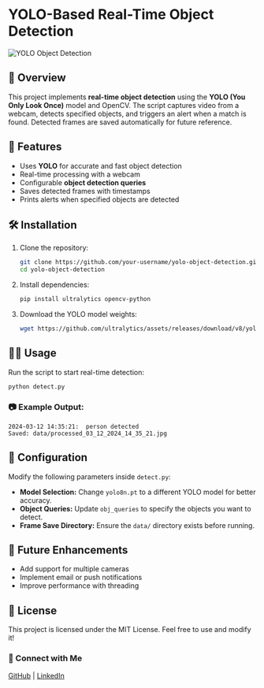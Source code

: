 # YOLO-Based Real-Time Object Detection

![YOLO Object Detection](https://upload.wikimedia.org/wikipedia/commons/8/8c/YOLO_object_detection.gif)

## 📌 Overview
This project implements **real-time object detection** using the **YOLO (You Only Look Once)** model and OpenCV. The script captures video from a webcam, detects specified objects, and triggers an alert when a match is found. Detected frames are saved automatically for future reference.

## 🚀 Features
- Uses **YOLO** for accurate and fast object detection
- Real-time processing with a webcam
- Configurable **object detection queries**
- Saves detected frames with timestamps
- Prints alerts when specified objects are detected

## 🛠️ Installation
1. Clone the repository:
   ```bash
   git clone https://github.com/your-username/yolo-object-detection.git
   cd yolo-object-detection
   ```
2. Install dependencies:
   ```bash
   pip install ultralytics opencv-python
   ```
3. Download the YOLO model weights:
   ```bash
   wget https://github.com/ultralytics/assets/releases/download/v8/yolov8n.pt
   ```

## 🏃‍♂️ Usage
Run the script to start real-time detection:
```bash
python detect.py
```

### 📷 Example Output:
```
2024-03-12 14:35:21:  person detected
Saved: data/processed_03_12_2024_14_35_21.jpg
```

## 📝 Configuration
Modify the following parameters inside `detect.py`:
- **Model Selection:** Change `yolo8n.pt` to a different YOLO model for better accuracy.
- **Object Queries:** Update `obj_queries` to specify the objects you want to detect.
- **Frame Save Directory:** Ensure the `data/` directory exists before running.

## 📌 Future Enhancements
- Add support for multiple cameras
- Implement email or push notifications
- Improve performance with threading

## 📜 License
This project is licensed under the MIT License. Feel free to use and modify it!

### 🔗 Connect with Me
[GitHub](https://github.com/keyvanaghaei) | [LinkedIn](https://www.linkedin.com/in/keyvan-aghaei/) 

